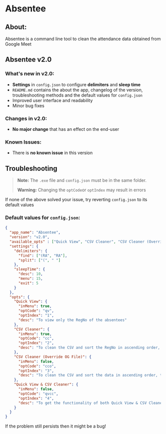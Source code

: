 # Absentee
## About:
Absentee is a command line tool to clean the attendance data obtained from Google Meet 

## Absentee v2.0
### What's new in v2.0:
- **Settings** in `config.json` to configure **delimiters** and **sleep time**
- `README.md` contains the about the app, changelog of the version, troubleshooting methods and the default values for `config.json`
- Improved user interface and readability
- Minor bug fixes
### Changes in v2.0:
- **No major change** that has an effect on the end-user
### Known Issues:
- There is **no known issue** in this version
## Troubleshooting
>**Note:** The `.exe` file and `config.json` must be in the same folder. 
>
>**Warning:** Changing the `optCode`or `optIndex` may result in errors

If none of the above solved your issue, try reverting `config.json` to its default values
### Default values for `config.json`:
``` json
{
  "app_name": "Absentee",
  "version": "v2.0",
  "available_opts" : ["Quick View", "CSV Cleaner", "CSV Cleaner (Override OG File)", "Quick View & CSV Cleaner"],
  "settings": {
    "delimiters": {
      "find": ["(RA", "RA"],
      "split": ["(", " "]
    },
    "sleepTime": {
      "desc": 10,
      "menu": 15,
      "exit": 5
    }
  },
  "opts": {
    "Quick View": {
      "inMenu": true,
      "optCode": "qv",
      "optIndex": "1",
      "desc": "To view only the RegNo of the absentees"
    },
    "CSV Cleaner": {
      "inMenu": true,
      "optCode": "cc",
      "optIndex": "2",
      "desc": "To clean the CSV and sort the RegNo in ascending order, the cleaned/sorted RegNo is written in a different file"
    },
    "CSV Cleaner (Override OG File)": {
      "inMenu": false,
      "optCode": "cco",
      "optIndex": "3",
      "desc": "To clean the CSV and sort the data in ascending order, the cleaned/sorted data is overwritten in the same file "
    },
    "Quick View & CSV Cleaner": {
      "inMenu": false,
      "optCode": "qvcc",
      "optIndex": "4",
      "desc": "To get the functionality of both Quick View & CSV Cleaner"
    }
  }
}
```
If the problem still persists then it might be a bug!
